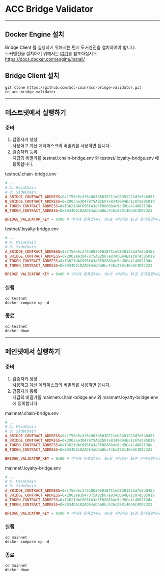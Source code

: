 # ACC Bridge Validator

-----

## Docker Engine 설치
Bridge Client 를 실행하기 위해서는 먼저 도커엔진을 설치하여야 합니다.  
도커엔진을 설치하기 위해서는 [여기](https://docs.docker.com/engine/install/)를 참조하십시오  
https://docs.docker.com/engine/install/


## Bridge Client 설치
```shell
git clone https://github.com/acc-coin/acc-bridge-validator.git
cd acc-bridge-validator
```
---

## 테스트넷에서 실행하기


### 준비
1. 검증자키 생성  
사용하고 계신 메타마스크의 비밀키를 사용하면 됩니다.  
2. 검증자키 등록  
지갑의 비밀키를 testnet/.chain-bridge.env 와 testnet/.loyalty-bridge.env 에 등록합니다.  

testnet/.chain-bridge.env  
```toml
# ...
# A: MainChain
# B: SideChain
A_BRIDGE_CONTRACT_ADDRESS=0x1756e5c3f6e8039503B711eC8D01223d7e5b0453
B_BRIDGE_CONTRACT_ADDRESS=0x2902aa3D47075AB2b87e8345094Ea1c87e5B5019
A_TOKEN_CONTRACT_ADDRESS=0xf3621dAC696fA3a6F088684c9cdDCe41486213da
B_TOKEN_CONTRACT_ADDRESS=0x8D34D6102AD64abDa8bcF36c278140bAC4D97323

BRIDGE_VALIDATOR_KEY = 0x00 # 여기에 등록합니다. 0x로 시작되는 16진 문자열입니다. 전체 66개 문자입니다

```
testnet/.loyalty-bridge.env
```toml
# ...
# A: MainChain
# B: SideChain
A_BRIDGE_CONTRACT_ADDRESS=0x1756e5c3f6e8039503B711eC8D01223d7e5b0453
B_BRIDGE_CONTRACT_ADDRESS=0x2902aa3D47075AB2b87e8345094Ea1c87e5B5019
A_TOKEN_CONTRACT_ADDRESS=0xf3621dAC696fA3a6F088684c9cdDCe41486213da
B_TOKEN_CONTRACT_ADDRESS=0x8D34D6102AD64abDa8bcF36c278140bAC4D97323

BRIDGE_VALIDATOR_KEY = 0x00 # 여기에 등록합니다. 0x로 시작되는 16진 문자열입니다. 전체 66개 문자입니다

```

### 실행

```shell
cd testnet
docker compose up -d
```

### 종료

```shell
cd testnet
docker down
```

----

## 메인넷에서 실행하기


### 준비
1. 검증자키 생성  
   사용하고 계신 메타마스크의 비밀키를 사용하면 됩니다.
2. 검증자키 등록  
   지갑의 비밀키를 mainnet/.chain-bridge.env 와 mainnet/.loyalty-bridge.env 에 등록합니다.

mainnet/.chain-bridge.env
```toml
# ...
# A: MainChain
# B: SideChain
A_BRIDGE_CONTRACT_ADDRESS=0x1756e5c3f6e8039503B711eC8D01223d7e5b0453
B_BRIDGE_CONTRACT_ADDRESS=0x2902aa3D47075AB2b87e8345094Ea1c87e5B5019
A_TOKEN_CONTRACT_ADDRESS=0xf3621dAC696fA3a6F088684c9cdDCe41486213da
B_TOKEN_CONTRACT_ADDRESS=0x8D34D6102AD64abDa8bcF36c278140bAC4D97323

BRIDGE_VALIDATOR_KEY = 0x00 # 여기에 등록합니다. 0x로 시작되는 16진 문자열입니다. 전체 66개 문자입니다

```
mainnet/.loyalty-bridge.env
```toml
# ...
# A: MainChain
# B: SideChain
A_BRIDGE_CONTRACT_ADDRESS=0x1756e5c3f6e8039503B711eC8D01223d7e5b0453
B_BRIDGE_CONTRACT_ADDRESS=0x2902aa3D47075AB2b87e8345094Ea1c87e5B5019
A_TOKEN_CONTRACT_ADDRESS=0xf3621dAC696fA3a6F088684c9cdDCe41486213da
B_TOKEN_CONTRACT_ADDRESS=0x8D34D6102AD64abDa8bcF36c278140bAC4D97323

BRIDGE_VALIDATOR_KEY = 0x00 # 여기에 등록합니다. 0x로 시작되는 16진 문자열입니다. 전체 66개 문자입니다

```

### 실행

```shell
cd mainnet
docker compose up -d
```

### 종료

```shell
cd mainnet
docker down
```
